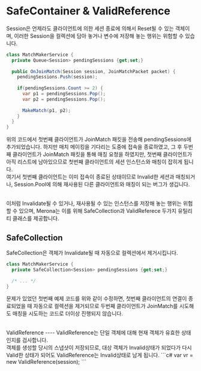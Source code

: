 SafeContainer & ValidReference
====

Session은 언제라도 클라이언트에 의한 세션 종료에 의해서 Reset될 수 있는 객체이며, 이러한 Session을 컬렉션에 담아 놓거나 변수에 저장해 놓는 행위는 위험할 수 있습니다.

```C#
class MatchMakerService {
  private Queue<Session> pendingSessions {get;set;}
  
  public OnJoinMatch(Session session, JoinMatchPacket packet) {
    pendingSessions.Push(session);
    
    if(pendingSessions.Count >= 2) {
      var p1 = pendingSessions.Pop();
      var p2 = pendingSessions.Pop();
      
      MakeMatch(p1, p2);
    }
  }
}
```

위의 코드에서 첫번째 클라이언트가 JoinMatch 패킷을 전송해 pendingSessions에 추가되었습니다.
하지만 매치 메이킹을 기다리는 도중에 접속을 종료하였고, 그 후 두번째 클라이언트가 JoinMatch 패킷을 통해 매칭 요청을 하였지만, 첫번째 클라이언트가 아직 리스트에 남아있으므로 첫번째 클라이언트의 세션 인스턴스와 매칭이 잡히게 됩니다.<br>
여기서 첫번째 클라이언트는 이미 접속이 종료된 상태이므로 Invalid한 세션과 매칭되거나, Session.Pool에 의해 재사용된 다른 클라이언트와 매칭이 되는 버그가 생깁니다.

<br>
이처럼 Invalidate될 수 있거나, 재사용될 수 있는 인스턴스를 저장해 놓는 행위는 위험할 수 있으며, Merona는 이를 위해 SafeCollection과 ValidReferece 두가지 유틸리티 클래스를 제공합니다.
<br>

SafeCollection
----
SafeCollection은 객체가 Invalidate될 때 자동으로 컬렉션에서 제거시킵니다.
```C#
class MatchMakerService {
  private SafeCollection<Session> pendingSessions {get;set;}
  
  /* ... */
}
```
문제가 있었던 첫번째 예제 코드를 위와 같이 수정하면, 첫번째 클라이언트의 연결이 종료되었을 때 자동으로 컬렉션을 제거되므로 두번째 클라이언트가 JoinMatch를 시도해도 매칭을 시도하는 코드로 더이상 진행되지 않습니다.

<br>
ValidReference
----
ValidReference는 단일 객체에 대해 현재 객체가 유효한 상태인지를 검사합니다.<br>
객체를 생성할 당시의 스냅샷이 저장되므로, 대상 객체가 Invalid상태가 되었다가 다시 Valid한 상태가 되어도 ValidReference는 Invalid상태로 남게 됩니다.
```c#
var vr = new ValidReference(session);
```

